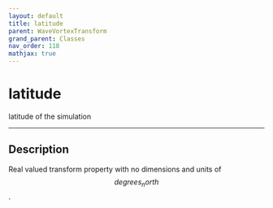 ```yaml
---
layout: default
title: latitude
parent: WaveVortexTransform
grand_parent: Classes
nav_order: 118
mathjax: true
---
```


#  latitude

latitude of the simulation


---

## Description
Real valued transform property with no dimensions and units of $$degrees_north$$.

